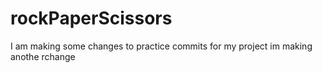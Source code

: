 # rockPaperScissors
I am making some changes to practice commits for my project
im making anothe rchange
